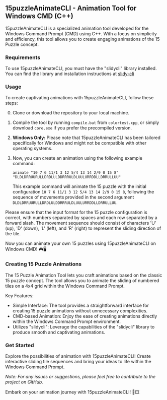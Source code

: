 ## 15puzzleAnimateCLI - Animation Tool for Windows CMD (C++)

15puzzleAnimateCLI is a specialized animation tool developed for the Windows Command Prompt (CMD) using C++. With a focus on simplicity and efficiency, this tool allows you to create engaging animations of the 15 Puzzle concept.

### Requirements

To use 15puzzleAnimateCLI, you must have the "slidycli" library installed. You can find the library and installation instructions at [slidy-cli](https://github.com/benwh1/slidy-cli/releases)

### Usage

To create captivating animations with 15puzzleAnimateCLI, follow these steps:

0. Clone or download the repository to your local machine.

1. Compile the tool by running `compile.bat` from `colortest.cpp`, or simply download `core.exe` if you prefer the precompiled version.

2. **Windows Only:** Please note that 15puzzleAnimateCLI has been tailored specifically for Windows and might not be compatible with other operating systems.

3. Now, you can create an animation using the following example command:


   ```
   animate "10 7 6 11/1 3 12 5/4 13 14 2/9 0 15 8" "DLDLDRRUURULLDRDLULDDRRRULDLUULURRDDLLDRRULLUU"
   ```

   This example command will animate the 15 puzzle with the initial configuration `10 7 6 11/1 3 12 5/4 13 14 2/9 0 15 8`, following the sequence of movements provided in the second argument `DLDLDRRUURULLDRDLULDDRRRULDLUULURRDDLLDRRULLUU`.

Please ensure that the input format for the 15 puzzle configuration is correct, with numbers separated by spaces and each row separated by a forward slash. The movement sequence should consist of characters 'U' (up), 'D' (down), 'L' (left), and 'R' (right) to represent the sliding direction of the tile.

Now you can animate your own 15 puzzles using 15puzzleAnimateCLI on Windows CMD! 🎮🖥️

### Creating 15 Puzzle Animations

The 15 Puzzle Animation Tool lets you craft animations based on the classic 15 puzzle concept. The tool allows you to animate the sliding of numbered tiles on a 4x4 grid within the Windows Command Prompt.

Key Features:
- Simple Interface: The tool provides a straightforward interface for creating 15 puzzle animations without unnecessary complexities.
- CMD-based Animation: Enjoy the ease of creating animations directly within the Windows Command Prompt environment.
- Utilizes "slidycli": Leverage the capabilities of the "slidycli" library to produce smooth and captivating animations.

### Get Started

Explore the possibilities of animation with 15puzzleAnimateCLI! Create interactive sliding tile sequences and bring your ideas to life within the Windows Command Prompt.

*Note: For any issues or suggestions, please feel free to contribute to the project on GitHub.*

Embark on your animation journey with 15puzzleAnimateCLI! 🚀🎞️
